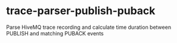 # trace-parser-publish-puback
Parse HiveMQ trace recording and calculate time duration between PUBLISH and matching PUBACK events
